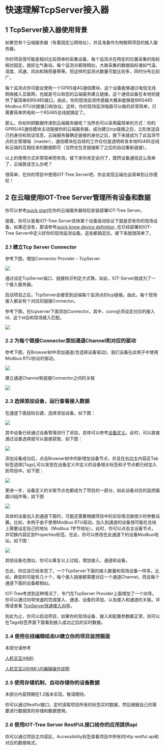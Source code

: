 快速理解TcpServer接入器
==

## 1 TcpServer接入器使用背景

如果您有个云端服务器（有着固定公网地址），并且准备作为物联网项目的接入服务器。

你的项目很可能是相对比较简单的采集设备，每个监测点在特定的位置采集的指标相对固定。就好比气象站，每个监测点都很相似，大致采集的数据指标诸如气温、湿度、风速、风向和降雨量等等。但这样的监测点数量可能比较多，同时分布比较广。

每个监测点你可能会使用一个GPRS或4G通信模块，这个设备能够通过电信无线网络接入互联网，也就是可以和您的云端服务建立链接。这个通信设备在本地则提供了最简单的RS485接口。由此，你的现场监测传感器大概率能够提供RS485
Modbus RTU对接接口和协议。这样，你的现场监测电路可以做的非常简单，只需要简单供电和一个RS485总线就搞定了。

那么，你如何把数据传递到云端服务器呢？当然也可以采用最简单的方式：你的GPRS/4G通信模块主动链接你的云端服务器，成功建立tcp链接之后，立刻发送自己的身份和验证信息，云端服务器确定链接的身份之后，接下来就成为了此监测节点的主管理端（master），通信模块在后续的工作仅仅是透明转发本地RS485总线和云端的互相往来的数据即可（当然也包含链接断了之后的自动重新链接）。

以上的使用方式非常简单而有效。接下来你肯定会问了，既然设备通信这么简单了，云端我该怎么办呢？

很简单，在你的项目中使用IOT-Tree Server吧，你会发现云端也会简单到让你感叹！

## 2 在云端使用IOT-Tree Server管理所有设备和数据

你可以参考[quick start][quick_start]在你的云端服务器轻松安装部署IOT-Tree Server。

接着，你可以查看IOT-Tree
Server具体某个设备驱动协议下面是否有你的现场设备。如果还没有，那请参考[quick know device definition][qn_devdef]
,在已经部署的IOT-Tree Server中定义好你的现场监测设备。这些都搞定后，接下来就很简单了。

### 2.1 建立Tcp Server Connector

参考下图，增加Connector Provider - TcpServer


<img src="../img/tcpserver_add.png">


通过设定TcpServer端口、链接标识判定方式等。如此，IOT-Server就成为了一个接入服务器。

启动项目之后，TcpServer会接受到远端每个监测点的tcp链接。由此，每个现场接入都会有个对应的链接Connector。

参考下图，在tcpserver下面添加Connector。其中，conn必须设定对应的接入id，这个id会和现场接入匹配。



<img src="../img/tcpserver_conn_add.png"/>

### 2.2 为每个链接Connector添加通道Channel和对应的驱动

参考下图，在Browser树中添加通道(含选择设备驱动)，我们设备在此例子中使用Modbus RTU协议的驱动。



<img src="../img/ch_add.png" />


建立通道Channel和链接Connector之间的关联



<img src="../img/join1.png" />

### 2.3 选择添加设备，运行查看接入数据

在通道下面鼠标右键，选择添加设备。如下图：



<img src="../img/dev_add.png">


其中设备已经通过设备管理进行了添加，具体可以参考[设备定义][qn_devdef]。此时，可以直接通过设备选择就可以直接获取，如下图：



<img src="../img/dev_add_selection.png"/>


添加设备成功后，点击Browser树中的新增加设备节点，并且在右边主内容区Tab标签选择[Tags],可以发现在设备定义中定义的设备相关标签和子节点都已经加入到项目中。如下图：



<img src="../img/dev_add_tags.png">


更进一步，设备定义的关联节点也都成为了项目的一部分，如此设备对应的监控画面UI组件等。如下图




<img src="../img/dev_add_hmi.png">


具体的设备加入到通道下面时，可能还需要根据项目中的实际情况做很少的参数设置。比如，本例子由于使用Modbus
RTU驱动，加入到通道的设备很可能在总线上需要设定自己的地址（Modbus
1字节地址）。此时，你可以点击主设备节点，并切换内容区到Properties标签。在此，你可以修改在此通道下的设备Modbus地址。如下图：



<img src="../img/dev_add_pms.png">


其他设备也类似，你可以重复以上过程，增加接入、通道和设备。

在此，你应该已经发现了。一个TcpServer下面的接入数量和现场设备一样多。比如，典型的可能有几十个，每个接入链接都需要对应一个通道Channel，而且每个通道下面的设备都相似。

IOT-Tree考虑到这种情况了，专门在TcpServer
Provider上面增加了一个向导。你可以通过向导快速的完成接入、通道、设备的添加，以及接入和通道的关联。详情请查看 [TcpServer快速接入向导][qn_tcpserver_wizard]。

到此为止，你可以启动项目，如果你的现场设备、接入和配置参数都正常，则可以在Tags标签界面下面看到接入成功之后的实时数据。

### 2.4 使用在线编辑组态UI建立你的项目监控画面

本部分请参考

[人机交互(HMI)][qn_hmi]

[人机交互UI(HMI UI)编辑操作说明][qn_hmi_w]

### 2.5 使用存储机制，自动存储你的设备数据

本部分内容预期在1.2版本实现，敬请期待。

你可以通过Restful接口，定时读取项目所有的标签实时数据，然后根据自己的需要进行数据库的存储和数据使用。

### 2.6 使用IOT-Tree Server RestFUL接口给你的应用提供api

你可以通过项目主内容区，Accessibility标签查看项目中所有的http restful api和对应的数据格式。


[qn_devdef]:./quick_know_device_definition.md

[qn_hmi]:./quick_know_hmi.md

[qn_hmi_w]:./quick_know_hmi_edit.md

[quick_start]:../quick_start.md

[qn_tcpserver_wizard]: ./quick_know_tcpserver_wizard.md
